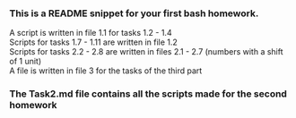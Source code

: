 ### This is a README snippet for your first bash homework.  
A script is written in file 1.1 for tasks 1.2 - 1.4  
Scripts for tasks 1.7 - 1.11 are written in file 1.2  
Scripts for tasks 2.2 - 2.8 are written in files 2.1 - 2.7 (numbers with a shift of 1 unit)  
A file is written in file 3 for the tasks of the third part  

### The Task2.md file contains all the scripts made for the second homework  
